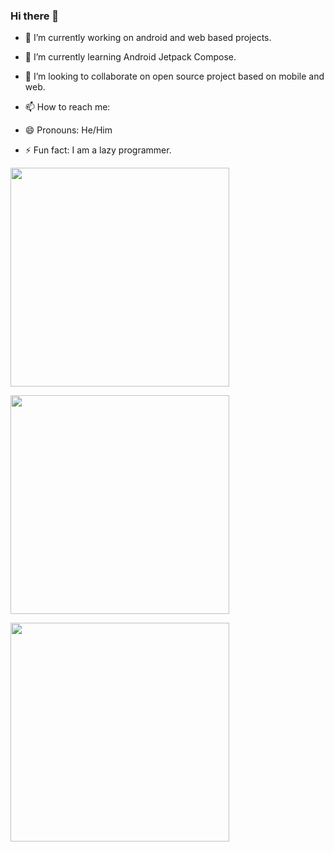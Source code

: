 ### Hi there 👋

<!--
**alanrs2020/alanrs2020** is a ✨ _special_ ✨ repository because its `README.md` (this file) appears on your GitHub profile.

Here are some ideas to get you started:
-->
- 🔭 I’m currently working on android and web based projects.
- 🌱 I’m currently learning Android Jetpack Compose. 
- 👯 I’m looking to collaborate on open source project based on mobile and web.

- 📫 How to reach me:
 
- 😄 Pronouns: He/Him
- ⚡ Fun fact: I am a lazy programmer.

<p>
   <a href="https://github.com/alanrs2020/flutter-filesharing-app"><img src="https://github-readme-stats.vercel.app/api/pin/?username=alanrs2020&repo=flutter-filesharing-app" width="350"/></a>

  <a href="#"><img src="https://github-readme-stats.vercel.app/api?username=alanrs2020&show_icons=true&count_private=true&theme=radical" width="350"/></a>
 
  <a href="#"><img src="https://github-readme-stats.vercel.app/api/top-langs/?username=alanrs2020" width="350"></a>
</p>



